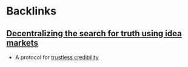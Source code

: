 
# Backlinks
## [Decentralizing the search for truth using idea markets](<Decentralizing the search for truth using idea markets.md>)
- A protocol for [trustless credibility](<trustless credibility.md>)

